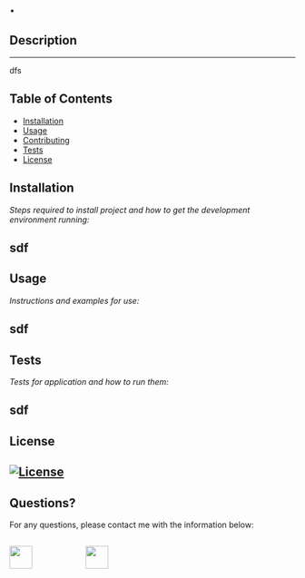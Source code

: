 # .

## Description 
 
---
dfs

## Table of Contents
* [Installation](#installation)
* [Usage](#usage)
* [Contributing](#contributing)
* [Tests](#tests)
* [License](#license)

## Installation

*Steps required to install project and how to get the development environment running:*

sdf
---
## Usage 

*Instructions and examples for use:*

sdf
---
## Tests

*Tests for application and how to run them:*

sdf
---
## License

[![License](https://img.shields.io/badge/License-MIT-yellow.svg)](https://opensource.org/licenses/MIT)
---

## Questions?

For any questions, please contact me with the information below:

## [<img src="https://image.flaticon.com/icons/png/512/726/726623.png" width="40" >](mailto:zoneam@gmail.com)      [<img src="https://image.flaticon.com/icons/png/512/270/270798.png" width="40" >](https://github.com/df)
